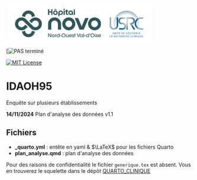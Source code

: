 
![USRC](novo_usrc.png)

<!-- badges: start -->

[![PAS terminé](https://img.shields.io/badge/PAS-termin%C3%A9-green)

[![MIT License](https://img.shields.io/badge/License-MIT-green.svg)](https://choosealicense.com/licenses/mit/)

<!-- badges: end -->


# IDAOH95

Enquête sur plusieurs établissements


**14/11/2024** Plan d'analyse des données v1.1

## Fichiers

- **_quarto.yml** : entête en yaml & $\LaTeX$ pour les fichiers Quarto
- **plan_analyse.qmd** : plan d'analyse des données

Pour des raisons de confidentialité le fichier `generique.tex` est absent. Vous en trouverez le squelette dans le dépôt [QUARTO_CLINIQUE](https://github.com/philippemichel/quarto_clinique.git)
